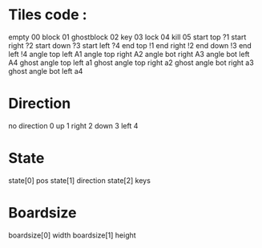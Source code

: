 # Tiles code :

empty 00
block 01
ghostblock 02
key 03
lock 04
kill 05
start top ?1
start right ?2
start down ?3
start left ?4
end top !1
end right !2
end down !3
end left !4
angle top left A1
angle top right A2
angle bot right A3
angle bot left A4
ghost angle top left a1
ghost angle top right a2
ghost angle bot right a3
ghost angle bot left a4

# Direction

no direction 0
up 1
right 2
down 3
left 4

# State

state[0] pos
state[1] direction
state[2] keys

# Boardsize

boardsize[0] width
boardsize[1] height
